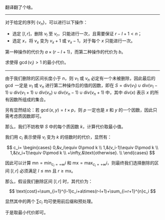 翻译翻了个啥。

---

对于给定的序列 $\{v_n\}$，可以进行以下操作：

- 选定 $[l,r]$，删除 $v_l$ 至 $v_r$，只能进行一次，且需要保证 $r-l+1<n$；
- 选定 $x$，将 $v_x$ 变为 $v_x+1$ 或 $v_x-1$，对于每个 $x$ 只能进行一次。

第一种操作的代价为 $a\times(r-l+1)$，而第二种操作的代价为 $b$。

求使得 $\gcd(v_i)>1$ 的最小代价。

---

由于我们删除的区间长度小于 $n$，则 $v_1$ 或 $v_n$ 必定有一个未被删除，因此最后的 $\gcd$ 一定是 $v_1$ 或 $v_n$ 进行第二种操作后的值的因数，即在 $S=\text{div}(v_1)\cup\text{div}(v_1-1)\cup\text{div}(v_1+1)\cup\text{div}(v_n)\cup\text{div}(v_n-1)\cup\text{div}(v_n+1)$ 中，其中 $\text{div}(x)$ 表示 $x$ 的所有因数所组成的集合。

另有显然结论：若 $\gcd(x,y)=t\times p$，则 $p$ 一定也是 $x$ 和 $y$ 的一个因数，因此只需考虑质因数即可。

那么，我们不妨枚举 $S$ 中的每个质因数 $k$，计算代价取最小值。

我们用 $c_i$ 表示使得 $v_i$ 变为 $k$ 的倍数时的代价，显然有：

$$
c_i=
\begin{cases}
0,&v_i\equiv 0\pmod k \\
1,&(v_i-1)\equiv 0\pmod k \\
1,&(v_i+1)\equiv 0\pmod k \\
+\infty,&\text{otherwise}. \\
\end{cases}
$$

因此可以计算 $\text{mn}=\displaystyle\min_{c_i=+\infty}i$ 和 $\text{mx}=\displaystyle\max_{c_i=+\infty}i$，则最终我们选择删除的区间 $[l,r]$ 必须满足 $l\le\text{mn}$ 且 $r\ge\text{mx}$。

那么，假设我们删除区间 $[l,r]$ 时，其代价为：

$$
\text{cost}=\sum_{i=1}^{l-1}c_i+a\times(r-l+1)+\sum_{i=r+1}^{n}c_i
$$

显然其中的两个 $\sum c_i$ 均可使用前后缀和预处理。

于是取最小代价即可。